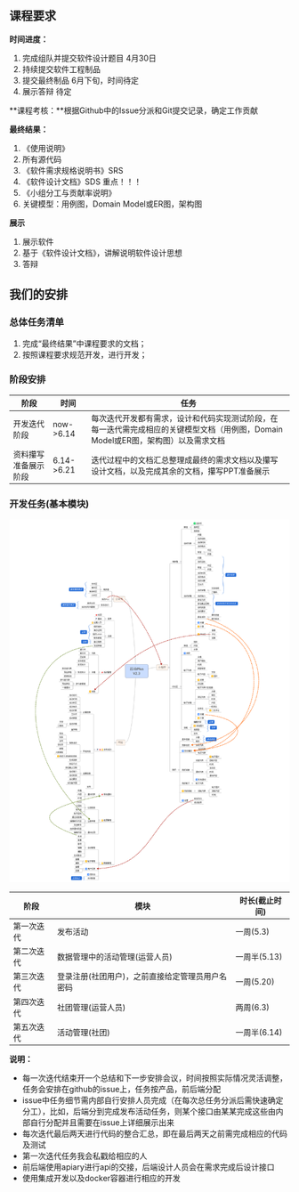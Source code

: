 ## 课程要求
**时间进度：**
1. 完成组队并提交软件设计题目 4月30日
2. 持续提交软件工程制品
3. 提交最终制品 6月下旬，时间待定
4. 展示答辩 待定

**课程考核：**根据Github中的Issue分派和Git提交记录，确定工作贡献

**最终结果：**
1. 《使用说明》
2. 所有源代码
3. 《软件需求规格说明书》SRS
4. 《软件设计文档》SDS 重点！！！
5. 《小组分工与贡献率说明》
6. 关键模型：用例图，Domain Model或ER图，架构图

**展示**
1. 展示软件
2. 基于《软件设计文档》，讲解说明软件设计思想
3. 答辩

## 我们的安排
### 总体任务清单
1. 完成“最终结果”中课程要求的文档；
2. 按照课程要求规范开发，进行开发；

### 阶段安排
阶段 | 时间 | 任务
---|---|----
开发迭代阶段 | now->6.14 | 每次迭代开发都有需求，设计和代码实现测试阶段，在每一迭代需完成相应的关键模型文档（用例图，Domain Model或ER图，架构图）以及需求文档
资料攥写准备展示阶段 | 6.14->6.21 | 迭代过程中的文档汇总整理成最终的需求文档以及攥写设计文档，以及完成其余的文档，攥写PPT准备展示

### 开发任务(基本模块)
![功能架构图](picture/00_architecture.png)

阶段 | 模块 | 时长(截止时间)
---|---|---
第一次迭代 | 发布活动 | 一周(5.3)
第二次迭代 | 数据管理中的活动管理(运营人员) | 一周半(5.13)
第三次迭代 | 登录注册(社团用户)，之前直接给定管理员用户名密码 | 一周(5.20)
第四次迭代 | 社团管理(运营人员) | 两周(6.3)
第五次迭代 | 活动管理(社团) | 一周半(6.14)

**说明：**
- 每一次迭代结束开一个总结和下一步安排会议，时间按照实际情况灵活调整，任务会安排在github的issue上，任务按产品，前后端分配
- issue中任务细节需内部自行安排人员完成（在每次总任务分派后需快速确定分工），比如，后端分到完成发布活动任务，则某个接口由某某完成这些由内部自行分配并且需要在issue上详细展示出来
- 每次迭代最后两天进行代码的整合汇总，即在最后两天之前需完成相应的代码及测试
- 第一次迭代任务我会私戳给相应的人
- 前后端使用apiary进行api的交接，后端设计人员会在需求完成后设计接口
- 使用集成开发以及docker容器进行相应的开发
